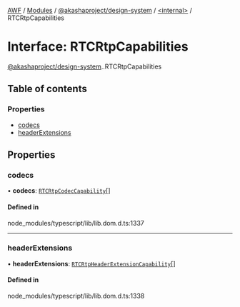 [AWF](../README.md) / [Modules](../modules.md) / [@akashaproject/design-system](../modules/akashaproject_design_system.md) / [<internal\>](../modules/akashaproject_design_system._internal_.md) / RTCRtpCapabilities

# Interface: RTCRtpCapabilities

[@akashaproject/design-system](../modules/akashaproject_design_system.md).[<internal>](../modules/akashaproject_design_system._internal_.md).RTCRtpCapabilities

## Table of contents

### Properties

- [codecs](akashaproject_design_system._internal_.RTCRtpCapabilities.md#codecs)
- [headerExtensions](akashaproject_design_system._internal_.RTCRtpCapabilities.md#headerextensions)

## Properties

### codecs

• **codecs**: [`RTCRtpCodecCapability`](akashaproject_design_system._internal_.RTCRtpCodecCapability.md)[]

#### Defined in

node_modules/typescript/lib/lib.dom.d.ts:1337

___

### headerExtensions

• **headerExtensions**: [`RTCRtpHeaderExtensionCapability`](akashaproject_design_system._internal_.RTCRtpHeaderExtensionCapability.md)[]

#### Defined in

node_modules/typescript/lib/lib.dom.d.ts:1338
